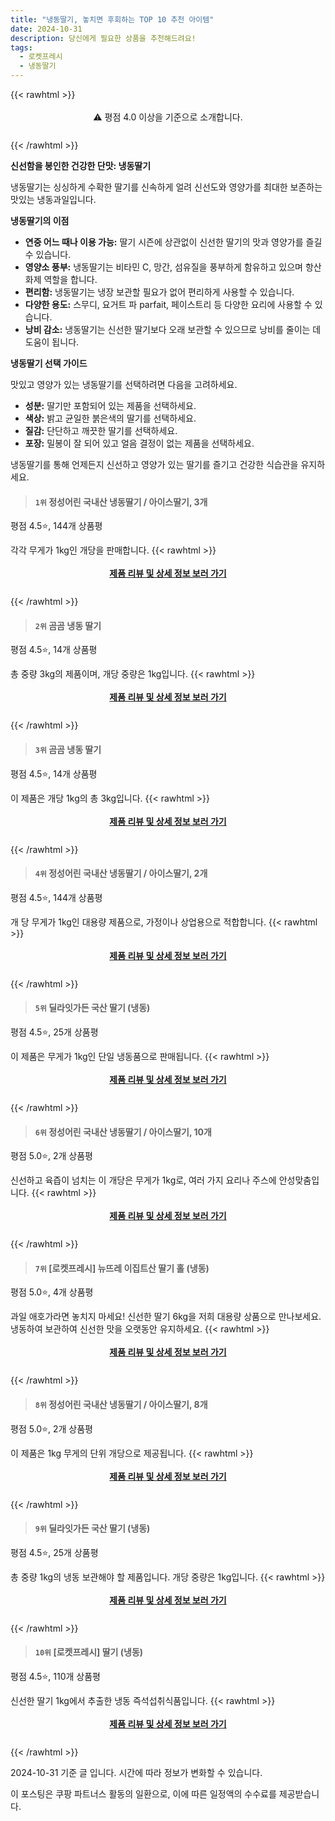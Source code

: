 ```yaml
---
title: "냉동딸기, 놓치면 후회하는 TOP 10 추천 아이템"
date: 2024-10-31
description: 당신에게 필요한 상품을 추천해드려요!
tags:
  - 로켓프레시
  - 냉동딸기
---
```

{{< rawhtml >}}<div class="toc" style="text-align: center; height: 50px; line-height: 2;">  <p>⚠️ 평점 4.0 이상을 기준으로 소개합니다.<br></p></div> {{< /rawhtml >}}

**신선함을 봉인한 건강한 단맛: 냉동딸기**

냉동딸기는 싱싱하게 수확한 딸기를 신속하게 얼려 신선도와 영양가를 최대한 보존하는 맛있는 냉동과일입니다.

**냉동딸기의 이점**

* **연중 어느 때나 이용 가능:** 딸기 시즌에 상관없이 신선한 딸기의 맛과 영양가를 즐길 수 있습니다.
* **영양소 풍부:** 냉동딸기는 비타민 C, 망간, 섬유질을 풍부하게 함유하고 있으며 항산화제 역할을 합니다.
* **편리함:** 냉동딸기는 냉장 보관할 필요가 없어 편리하게 사용할 수 있습니다.
* **다양한 용도:** 스무디, 요거트 파 parfait, 페이스트리 등 다양한 요리에 사용할 수 있습니다.
* **낭비 감소:** 냉동딸기는 신선한 딸기보다 오래 보관할 수 있으므로 낭비를 줄이는 데 도움이 됩니다.

**냉동딸기 선택 가이드**

맛있고 영양가 있는 냉동딸기를 선택하려면 다음을 고려하세요.

* **성분:** 딸기만 포함되어 있는 제품을 선택하세요.
* **색상:** 밝고 균일한 붉은색의 딸기를 선택하세요.
* **질감:** 단단하고 깨끗한 딸기를 선택하세요.
* **포장:** 밀봉이 잘 되어 있고 얼음 결정이 없는 제품을 선택하세요.

냉동딸기를 통해 언제든지 신선하고 영양가 있는 딸기를 즐기고 건강한 식습관을 유지하세요.


>#### `1위` 정성어린 국내산 냉동딸기 / 아이스딸기, 3개
평점 4.5⭐, 144개 상품평

각각 무게가 1kg인 개당을 판매합니다.
{{< rawhtml >}}<div class="toc" style="text-align: center; height: 50px; line-height: 2;"><p><b><a href="https://link.coupang.com/re/AFFSDP?lptag=AF5033054&pageKey=7936811920&itemId=21848650206&vendorItemId=88896923554&traceid=V0-153-c89b54703bb0be70&clickBeacon=76cc2ae0-977e-11ef-9019-2e8f2d2036ad%7E3&requestid=20241031205128624219039482&token=31850C%7CMIXED">제품 리뷰 및 상세 정보 보러 가기</a></b><br></p> </div>{{< /rawhtml >}}

>#### `2위` 곰곰 냉동 딸기
평점 4.5⭐, 14개 상품평

총 중량 3kg의 제품이며, 개당 중량은 1kg입니다.
{{< rawhtml >}}<div class="toc" style="text-align: center; height: 50px; line-height: 2;"><p><b><a href="https://link.coupang.com/re/AFFSDP?lptag=AF5033054&pageKey=6593414517&itemId=16203308397&vendorItemId=83397868472&traceid=V0-153-c5a2fa2111b71616&requestid=20241031205128624219039482&token=31850C%7CMIXED">제품 리뷰 및 상세 정보 보러 가기</a></b><br></p> </div>{{< /rawhtml >}}

>#### `3위` 곰곰 냉동 딸기
평점 4.5⭐, 14개 상품평

이 제품은 개당 1kg의 총 3kg입니다.
{{< rawhtml >}}<div class="toc" style="text-align: center; height: 50px; line-height: 2;"><p><b><a href="https://link.coupang.com/re/AFFSDP?lptag=AF5033054&pageKey=6593414517&itemId=19223910001&vendorItemId=86340592492&traceid=V0-153-c5a2fa2111b71616&requestid=20241031205128624219039482&token=31850C%7CMIXED">제품 리뷰 및 상세 정보 보러 가기</a></b><br></p> </div>{{< /rawhtml >}}

>#### `4위` 정성어린 국내산 냉동딸기 / 아이스딸기, 2개
평점 4.5⭐, 144개 상품평

개 당 무게가 1kg인 대용량 제품으로, 가정이나 상업용으로 적합합니다.
{{< rawhtml >}}<div class="toc" style="text-align: center; height: 50px; line-height: 2;"><p><b><a href="https://link.coupang.com/re/AFFSDP?lptag=AF5033054&pageKey=7936811920&itemId=21848650231&vendorItemId=88896923637&traceid=V0-153-c89b54703bb0be70&clickBeacon=76cc2ae0-977e-11ef-9869-01640e985236%7E3&requestid=20241031205128624219039482&token=31850C%7CMIXED">제품 리뷰 및 상세 정보 보러 가기</a></b><br></p> </div>{{< /rawhtml >}}

>#### `5위` 딜라잇가든 국산 딸기 (냉동)
평점 4.5⭐, 25개 상품평

이 제품은 무게가 1kg인 단일 냉동품으로 판매됩니다.
{{< rawhtml >}}<div class="toc" style="text-align: center; height: 50px; line-height: 2;"><p><b><a href="https://link.coupang.com/re/AFFSDP?lptag=AF5033054&pageKey=344962853&itemId=19225053679&vendorItemId=86341711987&traceid=V0-153-d65e05b77d528f61&requestid=20241031205128624219039482&token=31850C%7CMIXED">제품 리뷰 및 상세 정보 보러 가기</a></b><br></p> </div>{{< /rawhtml >}}

>#### `6위` 정성어린 국내산 냉동딸기 / 아이스딸기, 10개
평점 5.0⭐, 2개 상품평

신선하고 육즙이 넘치는 이 개당은 무게가 1kg로, 여러 가지 요리나 주스에 안성맞춤입니다.
{{< rawhtml >}}<div class="toc" style="text-align: center; height: 50px; line-height: 2;"><p><b><a href="https://link.coupang.com/re/AFFSDP?lptag=AF5033054&pageKey=8402254653&itemId=21848650216&vendorItemId=88896923595&traceid=V0-153-202625adf4445a1a&clickBeacon=76cc2ae0-977e-11ef-8911-246638562ede%7E3&requestid=20241031205128624219039482&token=31850C%7CMIXED">제품 리뷰 및 상세 정보 보러 가기</a></b><br></p> </div>{{< /rawhtml >}}

>#### `7위` [로켓프레시] 뉴뜨레 이집트산 딸기 홀 (냉동)
평점 5.0⭐, 4개 상품평

과일 애호가라면 놓치지 마세요! 신선한 딸기 6kg을 저희 대용량 상품으로 만나보세요. 냉동하여 보관하여 신선한 맛을 오랫동안 유지하세요.
{{< rawhtml >}}<div class="toc" style="text-align: center; height: 50px; line-height: 2;"><p><b><a href="https://link.coupang.com/re/AFFSDP?lptag=AF5033054&pageKey=6091225469&itemId=19233670074&vendorItemId=86350129336&traceid=V0-153-f9d9f1c7cfacad05&requestid=20241031205128624219039482&token=31850C%7CMIXED">제품 리뷰 및 상세 정보 보러 가기</a></b><br></p> </div>{{< /rawhtml >}}

>#### `8위` 정성어린 국내산 냉동딸기 / 아이스딸기, 8개
평점 5.0⭐, 2개 상품평

이 제품은 1kg 무게의 단위 개당으로 제공됩니다.
{{< rawhtml >}}<div class="toc" style="text-align: center; height: 50px; line-height: 2;"><p><b><a href="https://link.coupang.com/re/AFFSDP?lptag=AF5033054&pageKey=8402254653&itemId=21848650214&vendorItemId=88896923585&traceid=V0-153-202625adf4445a1a&clickBeacon=76cc2ae0-977e-11ef-b71c-3580ad46fe29%7E3&requestid=20241031205128624219039482&token=31850C%7CMIXED">제품 리뷰 및 상세 정보 보러 가기</a></b><br></p> </div>{{< /rawhtml >}}

>#### `9위` 딜라잇가든 국산 딸기 (냉동)
평점 4.5⭐, 25개 상품평

총 중량 1kg의 냉동 보관해야 할 제품입니다. 개당 중량은 1kg입니다.
{{< rawhtml >}}<div class="toc" style="text-align: center; height: 50px; line-height: 2;"><p><b><a href="https://link.coupang.com/re/AFFSDP?lptag=AF5033054&pageKey=344962853&itemId=1095542305&vendorItemId=5615603027&traceid=V0-153-d65e05b77d528f61&requestid=20241031205128624219039482&token=31850C%7CMIXED">제품 리뷰 및 상세 정보 보러 가기</a></b><br></p> </div>{{< /rawhtml >}}

>#### `10위` [로켓프레시] 딸기 (냉동)
평점 4.5⭐, 110개 상품평

신선한 딸기 1kg에서 추출한 냉동 즉석섭취식품입니다.
{{< rawhtml >}}<div class="toc" style="text-align: center; height: 50px; line-height: 2;"><p><b><a href="https://link.coupang.com/re/AFFSDP?lptag=AF5033054&pageKey=8042553627&itemId=22524300821&vendorItemId=89566334343&traceid=V0-153-e3af4053314867a2&requestid=20241031205128624219039482&token=31850C%7CMIXED">제품 리뷰 및 상세 정보 보러 가기</a></b><br></p> </div>{{< /rawhtml >}}


2024-10-31 기준 글 입니다.
시간에 따라 정보가 변화할 수 있습니다.

이 포스팅은 쿠팡 파트너스 활동의 일환으로, 이에 따른 일정액의 수수료를 제공받습니다.